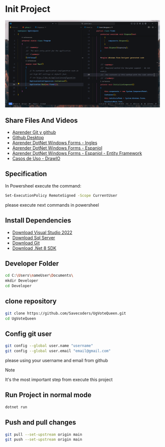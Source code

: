 # Init Project

<img
 align="center"
 src="./.github/assets/picture.png"
 alt="Page Preview"
/>

## Share Files And Videos

- [Aprender Git y github](https://www.youtube.com/watch?v=niPExbK8lSw)
- [Github Desktop](https://www.youtube.com/watch?v=TuOQBfhp-r0&t=821s)
- [Aprender DotNet Windows Forms - Ingles](https://www.youtube.com/watch?v=0zLZQesgV5o)
- [Aprender DotNet Windows Forms - Espaniol](https://www.youtube.com/watch?v=JbqBAkpj7T8&t=982s)
- [Aprender DotNet Windows Forms - Espaniol - Entity Framework](https://www.youtube.com/watch?v=JAfg2j8qrsg)
- [Casos de Uso - DrawIO](https://drive.google.com/file/d/1DIQ90IavZdw_TYtvfsRTGQMXg_Ksz_Qs/view?usp=sharing)

## Specification

In Powersheel execute the command:

```sh
Set-ExecutionPolicy RemoteSigned -Scope CurrentUser ​
```

please execute next commands in powersheel

## Install Dependencies

- [Download Visual Studio 2022](https://visualstudio.microsoft.com/es/downloads/)
- [Download Sql Server](https://www.microsoft.com/es-es/sql-server/sql-server-downloads)
- [Download Git](https://git-scm.com/download/win)
- [Download .Net 8 SDK](https://dotnet.microsoft.com/en-us/download/dotnet/8.0)

## Developer Folder

```sh
cd C:\Users\nameUser\Documents\
mkdir Developer
cd Developer
```

## clone repository

```sh
git clone https://github.com/Savecoders/UgVoteQueen.git
cd UgVoteQueen
```

## Config git user

```sh
git config --global user.name "username"
git config --global user.email "email@gmail.com"
```

please using your username and email from github

> [!NOTE]
> It's the most important step from execute this project


## Run Project in normal mode

```sh
dotnet run
```

## Push and pull changes

```sh
git pull --set-upstream origin main
git push --set-upstream origin main
```
